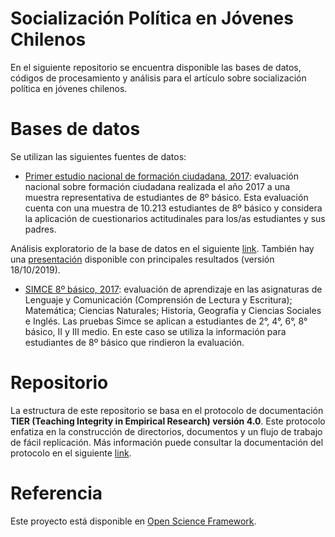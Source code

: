 # Socialización Política en Jóvenes Chilenos 

En el siguiente repositorio se encuentra disponible las bases de datos, códigos de procesamiento y análisis para el artículo sobre socialización política en jóvenes chilenos. 

# Bases de datos 

Se utilizan las siguientes fuentes de datos: 

+ [Primer estudio nacional de formación ciudadana, 2017](https://www.agenciaeducacion.cl/evaluaciones/estudios-nacionales/): evaluación nacional sobre formación ciudadana realizada el año 2017 a una muestra representativa de estudiantes de 8º básico. Esta evaluación cuenta con una muestra de 10.213 estudiantes de 8º básico y considera la aplicación de cuestionarios actitudinales para los/as estudiantes y sus padres.

Análisis exploratorio de la base de datos en el siguiente [link](https://juancarloscastillo.github.io/ciudadania-agencia/Reporte.html). También hay una [presentación](https://juancarloscastillo.github.io/ciudadania-agencia/Presentacion_Estudio_Agencia.html#1) disponible con principales resultados (versión 18/10/2019). 

+ [SIMCE 8º básico, 2017](https://www.agenciaeducacion.cl/evaluaciones/que-es-el-simce/): evaluación de aprendizaje en las asignaturas de Lenguaje y Comunicación (Comprensión de Lectura y Escritura); Matemática; Ciencias Naturales; Historia, Geografía y Ciencias Sociales e Inglés. Las pruebas Simce se aplican a estudiantes de 2°, 4°, 6°, 8° básico, II y III medio. En este caso se utiliza la información para estudiantes de 8º básico que rindieron la evaluación.

# Repositorio 

La estructura de este repositorio se basa en el protocolo de documentación **TIER (Teaching Integrity in Empirical Research) versión 4.0**. Este protocolo enfatiza en la construcción de directorios, documentos y un flujo de trabajo de fácil replicación. Más información puede consultar la documentación del protocolo en el siguiente [link](https://www.projecttier.org/tier-protocol/specifications/#overview-of-the-documentation). 

# Referencia 

Este proyecto está disponible en [Open Science Framework](https://osf.io/mafne/). 

